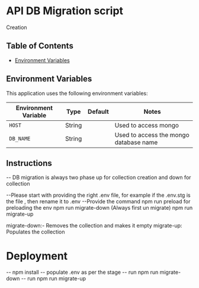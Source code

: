 # API DB Migration script

Creation 

## Table of Contents

- [Environment Variables](#environment-variables)

## Environment Variables

This application uses the following environment variables:

|     Environment Variable      |  Type   |       Default        |                      Notes                      |
| ----------------------------- | ------- | -------------------- | ----------------------------------------------- |
| `HOST`                 | String  |                      | Used to access mongo         |
| `DB_NAME`                 | String  |                      | Used to access the mongo database name        |


## Instructions 
-- DB migration is always two phase up for collection creation and down for collection

--Please start with providing the right .env file, for example
  if the .env.stg is the file , then rename it to .env
--Provide the command
  npm run preload for preloading the env 
  npm run migrate-down (Always first un migrate)
  npm run migrate-up 

migrate-down:- Removes the collection and makes it empty
migrate-up: Populates the collection


# Deployment
-- npm install 
-- populate .env as per the stage
-- run npm run migrate-down
-- run npm run migrate-up
